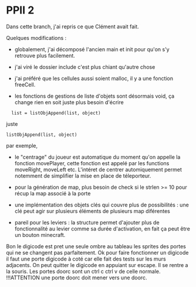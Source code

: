 # PPII 2

Dans cette branch, j'ai repris ce que Clément avait fait.

Quelques modifications :

- globalement, j'ai décomposé l'ancien main et init pour qu'on s'y retrouve plus facilement.
- j'ai viré le dossier include c'est plus chiant qu'autre chose
- j'ai préféré que les cellules aussi soient malloc, il y a une fonction freeCell.

- les fonctions de gestions de liste d'objets sont désormais void, ça change rien en soit juste plus besoin d'écrire

```
  list = listObjAppend(list, object)

```

juste

```
listObjAppend(list, object)
```

par exemple,

- le "centrage" du joueur est automatique du moment qu'on appelle la fonction movePlayer, cette fonction est appelé par les functions moveRight, moveLeft etc. L'intéret de centrer automiquement permet notemment de simplifier la mise en place de téleporteur.

- pour la génération de map, plus besoin de check si le strlen >= 10 pour récup la map associé à la porte

- une implémentation des objets clés qui couvre plus de possibilités : une clé peut agir sur plusieurs éléments de plusieurs map diférentes
- pareil pour les leviers : la structure permet d'ajouter plus de fonctionnalité au levier comme sa durée d'activation, en fait ça peut être un bouton minecraft.

Bon le digicode est pret une seule ombre au tableau les sprites des portes qui ne se changent pas parfaitement.
Ok pour faire fonctionner un digicode il faut une porte digicode à coté car elle fait des tests sur les murs adjacents.
On peut quitter le digicode en appuiant sur escape. Il se rentre a la souris. Les portes doorc sont un ctrl c ctrl v de celle normale.
!!!ATTENTION une porte doorc doit mener vers une doorc.
